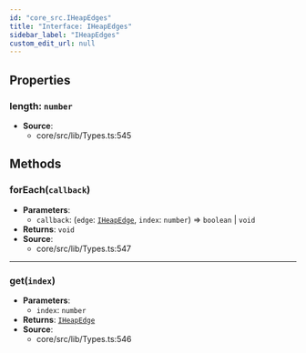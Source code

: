 ```yaml
---
id: "core_src.IHeapEdges"
title: "Interface: IHeapEdges"
sidebar_label: "IHeapEdges"
custom_edit_url: null
---
```


## Properties

### <a id="length" name="length"></a> **length**: `number`

 * **Source**:
    * core/src/lib/Types.ts:545

## Methods

### <a id="foreach"></a>**forEach**(`callback`)

 * **Parameters**:
    * `callback`: (`edge`: [`IHeapEdge`](core_src.IHeapEdge.md), `index`: `number`) => `boolean` \| `void`
 * **Returns**: `void`
 * **Source**:
    * core/src/lib/Types.ts:547

___

### <a id="get"></a>**get**(`index`)

 * **Parameters**:
    * `index`: `number`
 * **Returns**: [`IHeapEdge`](core_src.IHeapEdge.md)
 * **Source**:
    * core/src/lib/Types.ts:546
